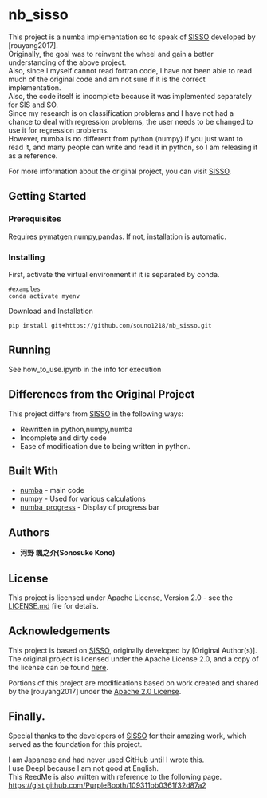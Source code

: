 # nb_sisso
This project is a numba implementation so to speak of [SISSO](https://github.com/rouyang2017/SISSO) developed by [rouyang2017].   
Originally, the goal was to reinvent the wheel and gain a better understanding of the above project.   
Also, since I myself cannot read fortran code, I have not been able to read much of the original code and am not sure if it is the correct implementation.   
Also, the code itself is incomplete because it was implemented separately for SIS and SO.   
Since my research is on classification problems and I have not had a chance to deal with regression problems, the user needs to be changed to use it for regression problems.   
However, numba is no different from python (numpy) if you just want to read it, and many people can write and read it in python, so I am releasing it as a reference.   

For more information about the original project, you can visit [SISSO](https://github.com/rouyang2017/SISSO).

## Getting Started
### Prerequisites
Requires pymatgen,numpy,pandas. If not, installation is automatic.

### Installing
First, activate the virtual environment if it is separated by conda.
```
#examples
conda activate myenv
```
Download and Installation
```
pip install git+https://github.com/souno1218/nb_sisso.git
```

## Running
See how_to_use.ipynb in the info for execution

## Differences from the Original Project
This project differs from [SISSO](https://github.com/rouyang2017/SISSO) in the following ways:
- Rewritten in python,numpy,numba
- Incomplete and dirty code
- Ease of modification due to being written in python.

## Built With
* [numba](https://numba.pydata.org) - main code
* [numpy](https://numpy.org) - Used for various calculations
* [numba_progress](https://github.com/conda-forge/numba-progress-feedstock) - Display of progress bar

## Authors
* **河野 颯之介(Sonosuke Kono)**

## License
This project is licensed under Apache License, Version 2.0 - see the [LICENSE.md](LICENSE.md) file for details.   

## Acknowledgements
This project is based on [SISSO](https://github.com/rouyang2017/SISSO), originally developed by [Original Author(s)]. The original project is licensed under the Apache License 2.0, and a copy of the license can be found [here](http://www.apache.org/licenses/LICENSE-2.0).

Portions of this project are modifications based on work created and shared by the [rouyang2017] under the [Apache 2.0 License](http://www.apache.org/licenses/LICENSE-2.0).

## Finally.
Special thanks to the developers of [SISSO](https://github.com/rouyang2017/SISSO) for their amazing work, which served as the foundation for this project.   

I am Japanese and had never used GitHub until I wrote this.   
I use Deepl because I am not good at English.   
This ReedMe is also written with reference to the following page.   
https://gist.github.com/PurpleBooth/109311bb0361f32d87a2   
